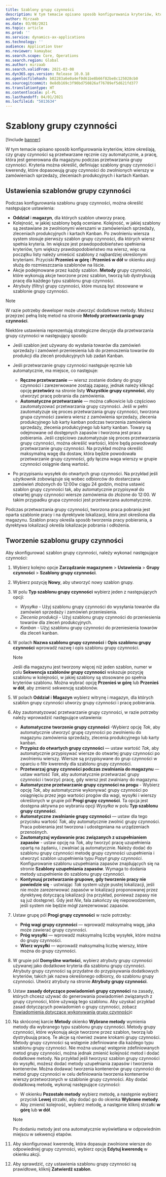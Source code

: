 ```yaml
---
title: Szablony grupy czynności
description: W tym temacie opisano sposób konfigurowania kryteriów, które określają, czy grupy czynności są przetwarzane ręcznie czy automatycznie, a pracę, która jest generowana dla magazynu podczas przetwarzania grupy czynności.
author: Mirzaab
ms.date: 03/08/2021
ms.topic: article
ms.prod: ''
ms.service: dynamics-ax-applications
ms.technology: ''
audience: Application User
ms.reviewer: kamaybac
ms.search.scope: Core, Operations
ms.search.region: Global
ms.author: mirzaab
ms.search.validFrom: 2021-03-08
ms.dyn365.ops.version: Release 10.0.18
ms.openlocfilehash: b02283a6e0a4ef0d61be8b66f82be8c125028cb0
ms.sourcegitcommit: 0e8db169c3f90bd750826af76709ef5d621fd377
ms.translationtype: HT
ms.contentlocale: pl-PL
ms.lasthandoff: 04/01/2021
ms.locfileid: "5813634"
---
```

# <a name="wave-templates"></a>Szablony grupy czynności

[!include [banner](../includes/banner.md)]

W tym temacie opisano sposób konfigurowania kryteriów, które określają, czy grupy czynności są przetwarzane ręcznie czy automatycznie, a pracę, która jest generowana dla magazynu podczas przetwarzania grupy czynności. Kryteria można określić, definiując szablony grupy czynności i kwerendy, które dopasowują grupy czynności do zwolnionych wierszy w zamówieniach sprzedaży, zleceniach produkcyjnych i kartach Kanban.

## <a name="settings-for-wave-templates"></a>Ustawienia szablonów grupy czynności

Podczas konfigurowania szablonu grupy czynności, można określić następujące ustawienia:

- **Oddział** i **magazyn**, dla których szablon utworzy pracę.
- Kolejność, w jakiej szablony będą oceniane. Kolejność, w jakiej szablony są zestawiane ze zwolnionymi wierszami w zamówieniach sprzedaży, zleceniach produkcyjnych i kartach Kanban. Po zwolnieniu wiersza system stosuje pierwszy szablon grupy czynności, dla których wiersz spełnia kryteria. Im większe jest prawdopodobieństwo spełnienia kryteriów, tym większy prawdopodobieństwo ma wiersz, więc na początku listy należy umieścić szablony z najbardziej określonymi kryteriami. Przyciski **Przenieś w górę** i **Przenieś w dół** w okienku akcji służą do rozmieszczania szablonów na liście.
- Akcje podejmowane przez każdy szablon. **Metody** grupy czynności, które wykonują akcje tworzone przez szablon, tworzą lub dystrybuują pracę dla każdego typu szablonu grup czynności.
- Atrybuty (filtry) grupy czynności, które muszą być stosowane w szablonie grupy czynności.

> [!NOTE]
> W razie potrzeby deweloper może utworzyć dodatkowe metody. Możesz przejrzeć pełną listę metod na stronie **Metody przetwarzania grupy czynności**.

Niektóre ustawienia reprezentują strategiczne decyzje dla przetwarzania grupy czynności w następujący sposób:

- Jeśli szablon jest używany do wysłania towarów dla zamówień sprzedaży i zamówień przeniesienia lub do przenoszenia towarów do produkcji dla zleceń produkcyjnych lub zadań Kanban.
- Jeśli przetwarzanie grupy czynności następuje ręcznie lub automatycznie, ma miejsce, co następuje:

  - **Ręczne przetwarzanie** — wiersz zostanie dodany do grupy czynności i zarezerwowane zostają zapasy, jednak należy kliknąć opcję **przetwórz** na stronie listy **Wszystkie grupy czynności**, aby utworzyć pracę pobrania dla zamówienia.
  - **Automatyczne przetwarzanie** — można całkowicie lub częściowo zautomatyzować przetwarzania grupy czynności. Jeśli w pełni zautomatyzuje się proces przetwarzania grupy czynności, tworzona grupa czynności zawiera wiersz z zamówienia sprzedaży, zlecenia produkcyjnego lub karty kanban podczas tworzenia zamówienia sprzedaży, zlecenia produkcyjnego lub karty kanban. Towary są odejmowane od dostępnych zapasów i tworzona jest praca pobierania. Jeśli częściowo zautomatyzuje się proces przetwarzania grupy czynności, można określić wartości, które będą powodowały przetwarzanie grupy czynności. Na przykład można określić maksymalną wagę dla dostaw, która będzie powodowała przetwarzanie grupy czynności, gdy łączna waga wierszy w grupie czynności osiągnie daną wartość.

- Po przypisaniu wysyłek do otwartych grup czynności. Na przykład jeśli użytkownik zobowiązuje się wobec odbiorców do dostarczana zamówień złożonych do 12:00w ciągu 24 godzin, można ustawić szablon grupy czynności tak, aby automatycznie przypisywał do otwartej grupy czynności wiersze zamówienia do złożone do 12:00. W takim przypadku grupa czynności jest przetwarzana automatycznie.

Podczas przetwarzania grupy czynności, tworzona praca pobrania jest oparta szablonie pracy i na dyrektywie lokalizacji, która jest określona dla magazynu. Szablon pracy określa sposób tworzenia pracy pobierania, a dyrektywa lokalizacji określa lokalizacje pobrania i odłożenia.

## <a name="create-a-wave-template"></a>Tworzenie szablonu grupy czynności

Aby skonfigurować szablon grupy czynności, należy wykonać następujące czynności:

1. Wybierz kolejno opcje **Zarządzanie magazynem** \> **Ustawienia** \> **Grupy czynności** \> **Szablony grupy czynności**.
1. Wybierz pozycję **Nowy**, aby utworzyć nowy szablon grupy.
1. W polu **Typ szablonu grupy czynności** wybierz jeden z następujących opcji:

    - *Wysyłka* - Użyj szablonu grupy czynności do wysyłania towarów dla zamówień sprzedaży i zamówień przeniesienia.
    - *Zlecenia produkcji* - Użyj szablonu grupy czynności do przeniesienia towarów dla zleceń produkcyjnych.
    - *Kanban* - Użyj szablonu grupy czynności do przeniesienia towarów dla zleceń kanban.

1. W polach **Nazwa szablonu grupy czynności** i **Opis szablonu grupy czynności** wprowadź nazwę i opis szablonu grupy czynności.

    > [!NOTE]
    > Jeśli dla magazynu jest tworzony więcej niż jeden szablon, numer w polu **Sekwencja szablonów grupy czynności** wskazuje pozycję szablonu w kolejności, w jakiej szablony są stosowane po spełnia kryteriów szablonu. Można wybrać opcję **Przenieś w górę** lub **Przenieś w dół**, aby zmienić sekwencję szablonów.

1. W polach **Oddział** i **Magazyn** wybierz witrynę i magazyn, dla których szablon grupy czynności utworzy grupy czynności i pracę pobierania.
1. Aby zautomatyzować przetwarzanie grupy czynności, w razie potrzeby należy wprowadzić następujące ustawienia:

    - **Automatyczne tworzenie grupy czynności** -Wybierz opcję *Tak*, aby automatycznie utworzyć grupę czynności po zwolnieniu do magazynu zamówienia sprzedaży, zlecenia produkcyjnego lub karty kanban.
    - **Przypisz do otwartych grupy czynności** — ustaw wartość *Tak*, aby automatycznie przypisywać wiersze do otwartej grupy czynności po zwolnieniu wierszy. Wiersze są przypisywane do grup czynności w oparciu o filtr kwerendy dla szablonu grupy czynności.
    - **Przetwarzaj grupy czynności podczas zwalniania do magazynu** — ustaw wartość *Tak*, aby automatycznie przetwarzać grupy czynności i tworzyć pracę, gdy wiersz jest zwalniany do magazynu.
    - **Automatyczne przetwarzanie grupy czynności na progu** - Wybierz opcję *Tak*, aby automatycznie wykonywać grupy czynności po osiągnięciu przez jego wartości progów dla wagi, wysyłki i wierszy określonych w grupie pól **Progi grupy czynności**. Ta opcja jest dostępna aktywna po wybraniu opcji *Wysyłka* w polu **Typ szablonu grupy czynności**.
    - **Automatyczne zwalnianie grupy czynności** — ustaw dla tego przycisku wartość *Tak*, aby automatycznie zwolnić grupy czynności. Praca pobierania jest tworzona i udostępniana na urządzeniach przenośnych.
    - **Zautomatyzuj wydawanie prac związanych z uzupełnianiem zapasów** - ustaw opcję na *Tak*, aby tworzyć pracę uzupełnienia opartą na żądaniu, i zwalniać ją automatycznie. Należy dodać do szablonu grupy czynności metodę grupy czynności uzupełnienia i utworzyć szablon uzupełnienia typu *Popyt grupy czynności*. Konfigurowanie szablonu uzupełniania zapasów znajdujących się na stronie **Szablony uzupełniania zapasów**. Wymaga to dodania metody uzupełnienie do szablonu grupy czynności.
    - **Kontynuuj przetwarzanie grupowe, gdy tworzenie pracy nie powiedzie się** - ustwiając *Tak* system użyje pustej lokalizacji, jeśli nie może zarezerwować zapasów w lokalizacji proponowanej przez dyrektywę dotyczącą lokalizacji (na przykład, ponieważ zapasy nie są już dostępne). Gdy jest *Nie*, fala zakończy się niepowodzeniem, jeśli system nie będzie mógł zarezerwować zapasów.

1. Ustaw grupę pól **Progi grupy czynności** w razie potrzeby:
    - **Próg wagi grupy czynności** — wprowadź maksymalną wagę, jaka może zawierać grupy czynności.
    - **Próg wysyłki** — wprowadź maksymalną liczbę wysyłek, które można do grupy czynności.
    - **Wierz wysyłki** — wprowadź maksymalną liczbę wierszy, które można do grupy czynności.

1. W grupie pól **Domyślne wartości**, wybierz atrybuty grupy czynności używanej jako dodatkowe kryteria dla szablonu grupy czynności. Atrybuty grupy czynności są przydatne do przypisywania dodatkowych kryteriów, takich jak nazwa określonego odbiorcy, do szablonu grupy czynności. Utwórz atrybuty na stronie **Atrybuty grupy czynności**. 

1. Ustaw **zasady dotyczące powiadomień grupy czynności** na zasady, których chcesz używać do generowania powiadomień związanych z grupy czynności, które używają tego szablonu. Aby uzyskać przykład zasad dotyczących powiadomień o grupy czynności, zobacz [Powiadomienia dotyczące wykonywania grupy czynności](wave-execution-notifications.md)c

1. Na skróconej karcie **Metody** okienko **Wybrane metody** wymienia metody dla wybranego typu szablonu grupy czynności. Metody grupy czynności, które wykonują akcje tworzone przez szablon, tworzą lub dystrybuują pracę. Te akcje są również zwane krokami grupy czynności. Metody grupy czynności są wstępnie zdefiniowane dla każdego typu szablonu grupy czynności. Nie można usunąć wstępnie zdefiniowanych metod grupy czynności, można jednak zmienić kolejność metod i dodać dodatkowe metody. Na przykład jeśli tworzysz szablon grupy czynności do wysyłki, możesz dodać metody uzupełniania zapasów i tworzenia kontenerów. Można dodawać tworzenia kontenerów grupy czynności do metod grupy czynności w celu definiowania tworzenia kontenerów wierszy przetworzonych w szablonie grupy czynności. Aby dodać dodatkową metodę, wykonaj następujące czynności:

    - W okienku **Pozostałe metody** wybierz metodę, a następnie wybierz przycisk  **Lewej** strzałki, aby dodać go do okienka **Wybrane metody**.
    - Aby zmienić kolejność, wybierz metodę, a następnie kliknij strzałki **w górę** lub **w dół**.

    > [!NOTE]
    > Po dodaniu metody jest ona automatycznie wyświetlana w odpowiednim miejscu w sekwencji etapów.

1. Aby skonfigurować kwerendę, która dopasuje zwolnione wiersze do odpowiedniej grupy czynności, wybierz opcję **Edytuj kwerendę** w okienku akcji.
1. Aby sprawdzić, czy ustawienia szablonu grupy czynności są prawidłowe, kliknij **Zatwierdź szablon**.
